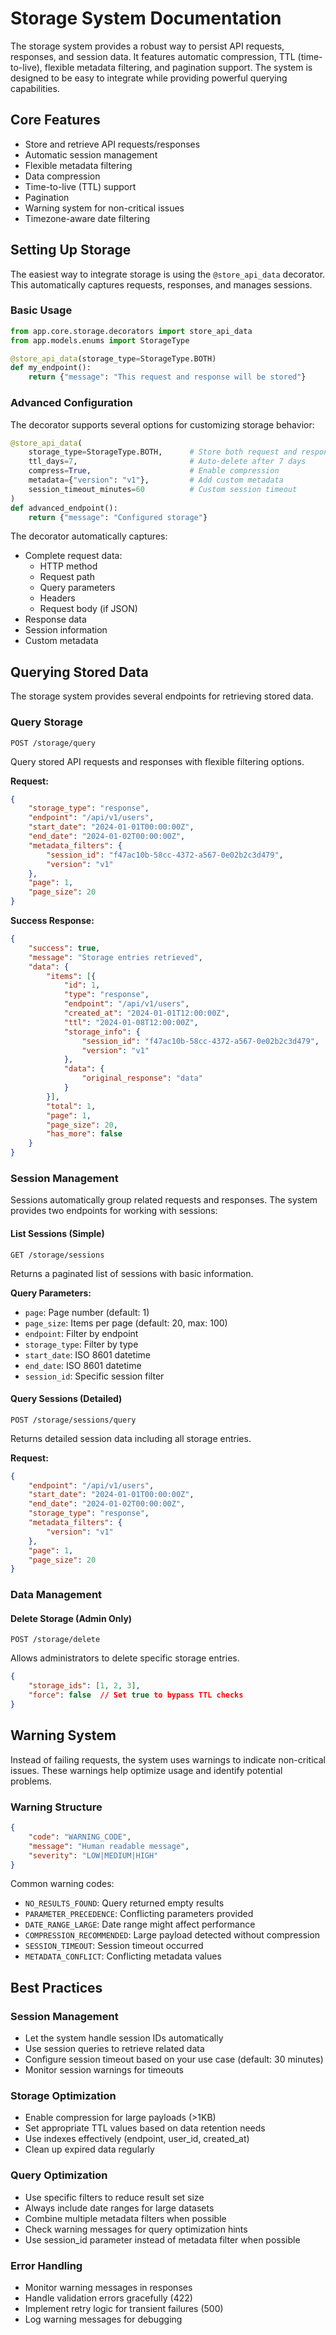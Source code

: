 # Storage System Documentation

The storage system provides a robust way to persist API requests, responses, and session data. It features automatic compression, TTL (time-to-live), flexible metadata filtering, and pagination support. The system is designed to be easy to integrate while providing powerful querying capabilities.

## Core Features

- Store and retrieve API requests/responses
- Automatic session management
- Flexible metadata filtering
- Data compression
- Time-to-live (TTL) support 
- Pagination
- Warning system for non-critical issues
- Timezone-aware date filtering

## Setting Up Storage

The easiest way to integrate storage is using the `@store_api_data` decorator. This automatically captures requests, responses, and manages sessions.

### Basic Usage

```python
from app.core.storage.decorators import store_api_data
from app.models.enums import StorageType

@store_api_data(storage_type=StorageType.BOTH)
def my_endpoint():
    return {"message": "This request and response will be stored"}
```

### Advanced Configuration

The decorator supports several options for customizing storage behavior:

```python
@store_api_data(
    storage_type=StorageType.BOTH,      # Store both request and response
    ttl_days=7,                         # Auto-delete after 7 days
    compress=True,                      # Enable compression
    metadata={"version": "v1"},         # Add custom metadata
    session_timeout_minutes=60          # Custom session timeout
)
def advanced_endpoint():
    return {"message": "Configured storage"}
```

The decorator automatically captures:
- Complete request data:
  - HTTP method
  - Request path
  - Query parameters
  - Headers
  - Request body (if JSON)
- Response data
- Session information
- Custom metadata

## Querying Stored Data

The storage system provides several endpoints for retrieving stored data.

### Query Storage
`POST /storage/query`

Query stored API requests and responses with flexible filtering options.

**Request:**
```json
{
    "storage_type": "response",
    "endpoint": "/api/v1/users",
    "start_date": "2024-01-01T00:00:00Z",
    "end_date": "2024-01-02T00:00:00Z", 
    "metadata_filters": {
        "session_id": "f47ac10b-58cc-4372-a567-0e02b2c3d479",
        "version": "v1"
    },
    "page": 1,
    "page_size": 20
}
```

**Success Response:**
```json
{
    "success": true,
    "message": "Storage entries retrieved",
    "data": {
        "items": [{
            "id": 1,
            "type": "response",
            "endpoint": "/api/v1/users",
            "created_at": "2024-01-01T12:00:00Z",
            "ttl": "2024-01-08T12:00:00Z",
            "storage_info": {
                "session_id": "f47ac10b-58cc-4372-a567-0e02b2c3d479",
                "version": "v1"
            },
            "data": {
                "original_response": "data"
            }
        }],
        "total": 1,
        "page": 1,
        "page_size": 20,
        "has_more": false
    }
}
```

### Session Management

Sessions automatically group related requests and responses. The system provides two endpoints for working with sessions:

#### List Sessions (Simple)
`GET /storage/sessions`

Returns a paginated list of sessions with basic information.

**Query Parameters:**
- `page`: Page number (default: 1)
- `page_size`: Items per page (default: 20, max: 100)
- `endpoint`: Filter by endpoint
- `storage_type`: Filter by type
- `start_date`: ISO 8601 datetime
- `end_date`: ISO 8601 datetime
- `session_id`: Specific session filter

#### Query Sessions (Detailed)
`POST /storage/sessions/query`

Returns detailed session data including all storage entries.

**Request:**
```json
{
    "endpoint": "/api/v1/users",
    "start_date": "2024-01-01T00:00:00Z",
    "end_date": "2024-01-02T00:00:00Z",
    "storage_type": "response",
    "metadata_filters": {
        "version": "v1"
    },
    "page": 1,
    "page_size": 20
}
```

### Data Management

#### Delete Storage (Admin Only)
`POST /storage/delete`

Allows administrators to delete specific storage entries.

```json
{
    "storage_ids": [1, 2, 3],
    "force": false  // Set true to bypass TTL checks
}
```

## Warning System

Instead of failing requests, the system uses warnings to indicate non-critical issues. These warnings help optimize usage and identify potential problems.

### Warning Structure
```json
{
    "code": "WARNING_CODE",
    "message": "Human readable message",
    "severity": "LOW|MEDIUM|HIGH"
}
```

Common warning codes:
- `NO_RESULTS_FOUND`: Query returned empty results
- `PARAMETER_PRECEDENCE`: Conflicting parameters provided
- `DATE_RANGE_LARGE`: Date range might affect performance
- `COMPRESSION_RECOMMENDED`: Large payload detected without compression
- `SESSION_TIMEOUT`: Session timeout occurred
- `METADATA_CONFLICT`: Conflicting metadata values

## Best Practices

### Session Management
- Let the system handle session IDs automatically
- Use session queries to retrieve related data
- Configure session timeout based on your use case (default: 30 minutes)
- Monitor session warnings for timeouts

### Storage Optimization
- Enable compression for large payloads (>1KB)
- Set appropriate TTL values based on data retention needs
- Use indexes effectively (endpoint, user_id, created_at)
- Clean up expired data regularly

### Query Optimization
- Use specific filters to reduce result set size
- Always include date ranges for large datasets
- Combine multiple metadata filters when possible
- Check warning messages for query optimization hints
- Use session_id parameter instead of metadata filter when possible

### Error Handling
- Monitor warning messages in responses
- Handle validation errors gracefully (422)
- Implement retry logic for transient failures (500)
- Log warning messages for debugging